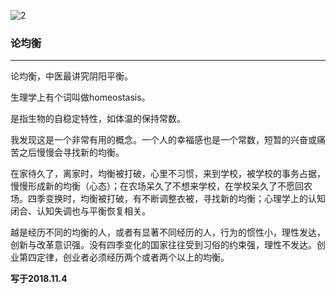 ![2](http://t1.aixinxi.net/o_1cubr0m8bdi6a9vnju1nt9jgca.jpg-w.jpg)

### 论均衡
---

论均衡，中医最讲究阴阳平衡。

生理学上有个词叫做homeostasis。

是指生物的自稳定特性，如体温的保持常数。

我发现这是一个非常有用的概念。一个人的幸福感也是一个常数，短暂的兴奋或痛苦之后慢慢会寻找新的均衡。

在家待久了，离家时，均衡被打破，心里不习惯，来到学校，被学校的事务占据，慢慢形成新的均衡（心态）；在农场呆久了不想来学校，在学校呆久了不愿回农场。四季变换时，均衡被打破，有不断调整衣被，寻找新的均衡；心理学上的认知闭合、认知失调也与平衡恢复相关。

越是经历不同的均衡的人，或者有显著不同经历的人，行为的惯性小，理性发达，创新与改革意识强。没有四季变化的国家往往受到习俗的约束强，理性不发达。创业第四定律，创业者必须经历两个或者两个以上的均衡。

**写于2018.11.4**